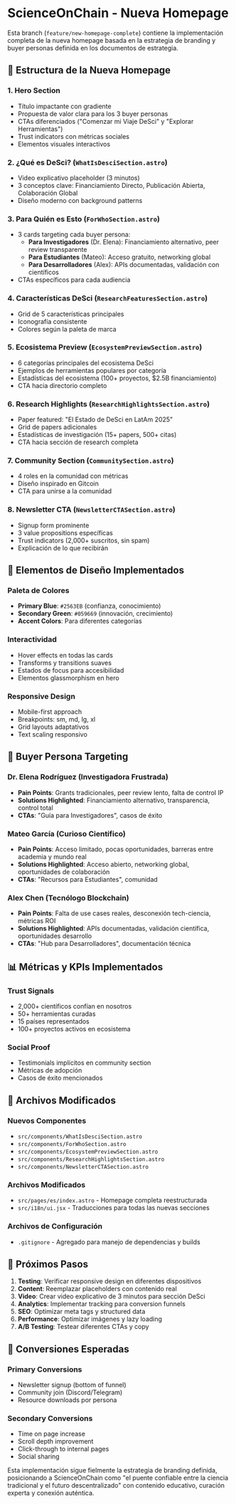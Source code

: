 # ScienceOnChain - Nueva Homepage

Esta branch (`feature/new-homepage-complete`) contiene la implementación completa de la nueva homepage basada en la estrategia de branding y buyer personas definida en los documentos de estrategia.

## 🎯 Estructura de la Nueva Homepage

### 1. **Hero Section** 
- Título impactante con gradiente
- Propuesta de valor clara para los 3 buyer personas
- CTAs diferenciados ("Comenzar mi Viaje DeSci" y "Explorar Herramientas")
- Trust indicators con métricas sociales
- Elementos visuales interactivos

### 2. **¿Qué es DeSci?** (`WhatIsDesciSection.astro`)
- Video explicativo placeholder (3 minutos)
- 3 conceptos clave: Financiamiento Directo, Publicación Abierta, Colaboración Global
- Diseño moderno con background patterns

### 3. **Para Quién es Esto** (`ForWhoSection.astro`)
- 3 cards targeting cada buyer persona:
  - **Para Investigadores** (Dr. Elena): Financiamiento alternativo, peer review transparente
  - **Para Estudiantes** (Mateo): Acceso gratuito, networking global
  - **Para Desarrolladores** (Alex): APIs documentadas, validación con científicos
- CTAs específicos para cada audiencia

### 4. **Características DeSci** (`ResearchFeaturesSection.astro`)
- Grid de 5 características principales
- Iconografía consistente
- Colores según la paleta de marca

### 5. **Ecosistema Preview** (`EcosystemPreviewSection.astro`)
- 6 categorías principales del ecosistema DeSci
- Ejemplos de herramientas populares por categoría
- Estadísticas del ecosistema (100+ proyectos, $2.5B financiamiento)
- CTA hacia directorio completo

### 6. **Research Highlights** (`ResearchHighlightsSection.astro`)
- Paper featured: "El Estado de DeSci en LatAm 2025"
- Grid de papers adicionales
- Estadísticas de investigación (15+ papers, 500+ citas)
- CTA hacia sección de research completa

### 7. **Community Section** (`CommunitySection.astro`)
- 4 roles en la comunidad con métricas
- Diseño inspirado en Gitcoin
- CTA para unirse a la comunidad

### 8. **Newsletter CTA** (`NewsletterCTASection.astro`)
- Signup form prominente
- 3 value propositions específicas
- Trust indicators (2,000+ suscritos, sin spam)
- Explicación de lo que recibirán

## 🎨 Elementos de Diseño Implementados

### Paleta de Colores
- **Primary Blue**: `#2563EB` (confianza, conocimiento)
- **Secondary Green**: `#059669` (innovación, crecimiento)  
- **Accent Colors**: Para diferentes categorías

### Interactividad
- Hover effects en todas las cards
- Transforms y transitions suaves
- Estados de focus para accesibilidad
- Elementos glassmorphism en hero

### Responsive Design
- Mobile-first approach
- Breakpoints: sm, md, lg, xl
- Grid layouts adaptativos
- Text scaling responsivo

## 🚀 Buyer Persona Targeting

### Dr. Elena Rodríguez (Investigadora Frustrada)
- **Pain Points**: Grants tradicionales, peer review lento, falta de control IP
- **Solutions Highlighted**: Financiamiento alternativo, transparencia, control total
- **CTAs**: "Guía para Investigadores", casos de éxito

### Mateo García (Curioso Científico)  
- **Pain Points**: Acceso limitado, pocas oportunidades, barreras entre academia y mundo real
- **Solutions Highlighted**: Acceso abierto, networking global, oportunidades de colaboración
- **CTAs**: "Recursos para Estudiantes", comunidad

### Alex Chen (Tecnólogo Blockchain)
- **Pain Points**: Falta de use cases reales, desconexión tech-ciencia, métricas ROI
- **Solutions Highlighted**: APIs documentadas, validación científica, oportunidades desarrollo
- **CTAs**: "Hub para Desarrolladores", documentación técnica

## 📊 Métricas y KPIs Implementados

### Trust Signals
- 2,000+ científicos confían en nosotros
- 50+ herramientas curadas  
- 15 países representados
- 100+ proyectos activos en ecosistema

### Social Proof
- Testimonials implícitos en community section
- Métricas de adopción
- Casos de éxito mencionados

## 🔧 Archivos Modificados

### Nuevos Componentes
- `src/components/WhatIsDesciSection.astro`
- `src/components/ForWhoSection.astro`  
- `src/components/EcosystemPreviewSection.astro`
- `src/components/ResearchHighlightsSection.astro`
- `src/components/NewsletterCTASection.astro`

### Archivos Modificados
- `src/pages/es/index.astro` - Homepage completa reestructurada
- `src/i18n/ui.jsx` - Traducciones para todas las nuevas secciones

### Archivos de Configuración
- `.gitignore` - Agregado para manejo de dependencias y builds

## 📝 Próximos Pasos

1. **Testing**: Verificar responsive design en diferentes dispositivos
2. **Content**: Reemplazar placeholders con contenido real
3. **Video**: Crear video explicativo de 3 minutos para sección DeSci
4. **Analytics**: Implementar tracking para conversion funnels
5. **SEO**: Optimizar meta tags y structured data
6. **Performance**: Optimizar imágenes y lazy loading
7. **A/B Testing**: Testear diferentes CTAs y copy

## 🎯 Conversiones Esperadas

### Primary Conversions
- Newsletter signup (bottom of funnel)
- Community join (Discord/Telegram)
- Resource downloads por persona

### Secondary Conversions  
- Time on page increase
- Scroll depth improvement
- Click-through to internal pages
- Social sharing

Esta implementación sigue fielmente la estrategia de branding definida, posicionando a ScienceOnChain como "el puente confiable entre la ciencia tradicional y el futuro descentralizado" con contenido educativo, curación experta y conexión auténtica.
